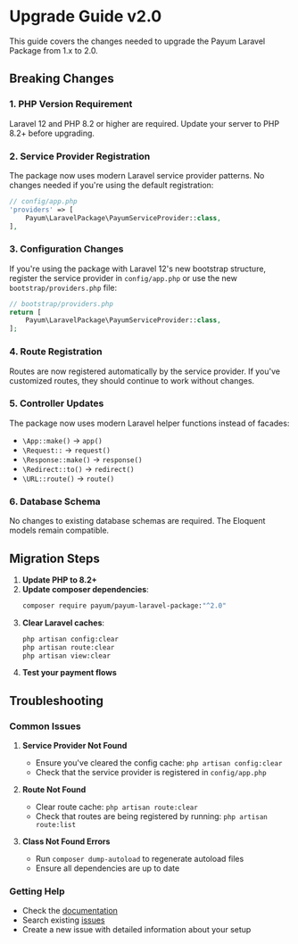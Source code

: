 # Upgrade Guide v2.0

This guide covers the changes needed to upgrade the Payum Laravel Package from 1.x to 2.0.

## Breaking Changes

### 1. **PHP Version Requirement**

Laravel 12 and PHP 8.2 or higher are required. Update your server to PHP 8.2+ before upgrading.


### 2. **Service Provider Registration**

The package now uses modern Laravel service provider patterns. No changes needed if you're using the default registration:

```php
// config/app.php
'providers' => [
    Payum\LaravelPackage\PayumServiceProvider::class,
],
```

### 3. **Configuration Changes**

If you're using the package with Laravel 12's new bootstrap structure, register the service provider in `config/app.php` or use the new `bootstrap/providers.php` file:

```php
// bootstrap/providers.php
return [
    Payum\LaravelPackage\PayumServiceProvider::class,
];
```

### 4. **Route Registration**

Routes are now registered automatically by the service provider. If you've customized routes, they should continue to work without changes.

### 5. **Controller Updates**

The package now uses modern Laravel helper functions instead of facades:

- `\App::make()` → `app()`
- `\Request::` → `request()`
- `\Response::make()` → `response()`
- `\Redirect::to()` → `redirect()`
- `\URL::route()` → `route()`

### 6. **Database Schema**

No changes to existing database schemas are required. The Eloquent models remain compatible.

## Migration Steps

1. **Update PHP to 8.2+**
2. **Update composer dependencies**:
   ```bash
   composer require payum/payum-laravel-package:"^2.0"
   ```
3. **Clear Laravel caches**:
   ```bash
   php artisan config:clear
   php artisan route:clear
   php artisan view:clear
   ```
4. **Test your payment flows**

## Troubleshooting

### Common Issues

1. **Service Provider Not Found**
   - Ensure you've cleared the config cache: `php artisan config:clear`
   - Check that the service provider is registered in `config/app.php`

2. **Route Not Found**
   - Clear route cache: `php artisan route:clear`
   - Check that routes are being registered by running: `php artisan route:list`

3. **Class Not Found Errors**
   - Run `composer dump-autoload` to regenerate autoload files
   - Ensure all dependencies are up to date

### Getting Help

- Check the [documentation](docs/index.md)
- Search existing [issues](https://github.com/Payum/PayumLaravelPackage/issues)
- Create a new issue with detailed information about your setup

